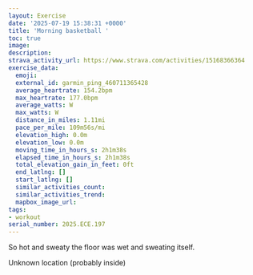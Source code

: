 ```yaml
---
layout: Exercise
date: '2025-07-19 15:38:31 +0000'
title: 'Morning basketball '
toc: true
image:
description:
strava_activity_url: https://www.strava.com/activities/15168366364
exercise_data:
  emoji:
  external_id: garmin_ping_460711365428
  average_heartrate: 154.2bpm
  max_heartrate: 177.0bpm
  average_watts: W
  max_watts: W
  distance_in_miles: 1.11mi
  pace_per_mile: 109m56s/mi
  elevation_high: 0.0m
  elevation_low: 0.0m
  moving_time_in_hours_s: 2h1m38s
  elapsed_time_in_hours_s: 2h1m38s
  total_elevation_gain_in_feet: 0ft
  end_latlng: []
  start_latlng: []
  similar_activities_count:
  similar_activities_trend:
  mapbox_image_url:
tags:
- workout
serial_number: 2025.ECE.197
---
```

So hot and sweaty the floor was wet and sweating itself.

Unknown location (probably inside)
